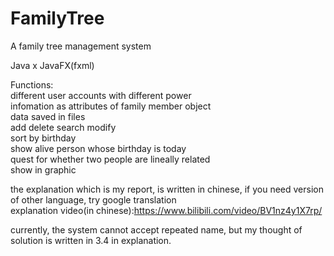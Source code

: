 # FamilyTree
A family tree management system

Java x JavaFX(fxml)  

Functions:  
different user accounts with different power  
infomation as attributes of family member object   
data saved in files  
add delete search modify  
sort by birthday  
show alive person whose birthday is today  
quest for whether two people are lineally related  
show in graphic 

the explanation which is my report, is written in chinese, if you need version of other language, try google translation  
explanation video(in chinese):https://www.bilibili.com/video/BV1nz4y1X7rp/

currently, the system cannot accept repeated name, but my thought of solution is written in 3.4 in explanation.
